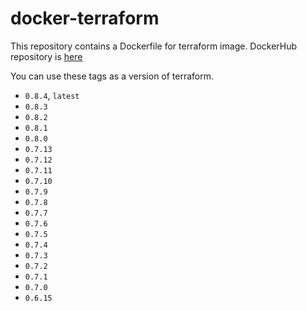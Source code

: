 # docker-terraform

This repository contains a Dockerfile for terraform image.
DockerHub repository is [here](https://hub.docker.com/r/shufo/terraform/)

You can use these tags as a version of terraform.

- `0.8.4`, `latest`
- `0.8.3`
- `0.8.2`
- `0.8.1`
- `0.8.0`
- `0.7.13`
- `0.7.12`
- `0.7.11`
- `0.7.10`
- `0.7.9`
- `0.7.8`
- `0.7.7`
- `0.7.6`
- `0.7.5`
- `0.7.4`
- `0.7.3`
- `0.7.2`
- `0.7.1`
- `0.7.0`
- `0.6.15`
